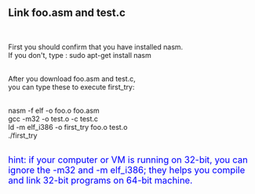 <h2>Link foo.asm and test.c</h2>
<BR>

First you should confirm that you have installed nasm.<BR>
If you don't, type : sudo apt-get install nasm<BR><BR>

After you download foo.asm and test.c, <BR>
you can type these to execute first_try:<BR>
<BR>

nasm -f elf -o foo.o foo.asm<BR>
gcc -m32 -o test.o -c test.c<BR>
ld -m elf_i386 -o first_try foo.o test.o<BR>
./first_try<BR>
<BR>

<font size=4 color=blue>
	hint: if your computer or VM is running on 32-bit, you can ignore the -m32 and -m elf_i386;
	they helps you compile and link 32-bit programs on 64-bit machine.
</font>
